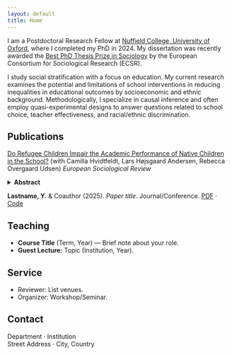 ```yaml
---
layout: default
title: Home
---
```


<!-- Email: <your.email@uni.edu> · [Google Scholar](https://scholar.google.com/) · [ORCID](https://orcid.org/) · [GitHub](https://github.com/your-username) -->

I am a Postdoctoral Research Fellow at [Nuffield College, University of Oxford](https://www.nuffield.ox.ac.uk), where I completed my PhD in 2024. My dissertation was recently awarded the [Best PhD Thesis Prize in Sociology](https://ecsrnet.eu/ecsr-prize-for-best-phd-thesis/) by the European Consortium for Sociological Research (ECSR).  

I study social stratification with a focus on education. My current research examines the potential and limitations of school interventions in reducing inequalities in educational outcomes by socioeconomic and ethnic background. Methodologically, I specialize in causal inference and often employ quasi-experimental designs to answer questions related to school choice, teacher effectiveness, and racial/ethnic discrimination.  

## Publications
[Do Refugee Children Impair the Academic Performance of Native Children in the School?](https://academic.oup.com/esr/article/39/3/352/6843667?login=false) (with Camilla Hvidtfeldt, Lars Højsgaard Andersen, Rebecca Overgaard Udsen) _European Sociological Review_ 
<span style="margin-left:0.5em;">
<details style="display:inline;">
  <summary><strong>Abstract</strong></summary>
  <p>
  We examine whether the inflow of refugee children affects the academic performance of native children in schools...
  </p>
</details>
</span>

**Lastname, Y.** & Coauthor (2025). *Paper title*. Journal/Conference. [PDF](/assets/papers/your-paper.pdf) · [Code](https://github.com/your-username/your-repo)

## Teaching
- **Course Title** (Term, Year) — Brief note about your role.
- **Guest Lecture:** Topic (Institution, Year).

## Service
- Reviewer: List venues.
- Organizer: Workshop/Seminar.

## Contact
Department · Institution  
Street Address · City, Country
